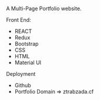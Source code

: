 A Multi-Page Portfolio website.

Front End:

- REACT
- Redux
- Bootstrap
- CSS
- HTML
- Material UI

Deployment

- Github
- Portfolio Domain => ztrabzada.cf
